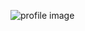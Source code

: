 ![profile image](https://avatars1.githubusercontent.com/u/57440264?s=400&u=096ded12b35f5c11fca1b0eff1f0ebfe4eecf3aa&v=4)
